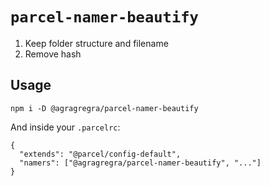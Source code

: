 # `parcel-namer-beautify`

1. Keep folder structure and filename
2. Remove hash

## Usage

```shell
npm i -D @agragregra/parcel-namer-beautify
```

And inside your `.parcelrc`:

```
{
  "extends": "@parcel/config-default",
  "namers": ["@agragregra/parcel-namer-beautify", "..."]
}
```
